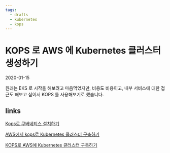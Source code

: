 ```yaml
---
tags:
  - drafts
  - kubernetes
  - kops
---
```


# KOPS 로 AWS 에 Kubernetes 클러스터 생성하기 

2020-01-15

원래는 EKS 로 시작을 해보려고 마음먹었지만, 비용도 비용이고, 내부 서비스에 대한 접근도 해보고 싶어서 KOPS 를 사용해보기로 했습니다. 

## links 

[Kops로 쿠버네티스 설치하기](https://kubernetes.io/ko/docs/setup/production-environment/tools/kops/)

[AWS에서 kops로 Kubernetes 클러스터 구축하기
](https://medium.com/@essem_dev/aws%EC%97%90%EC%84%9C-kops%EB%A1%9C-kubernetes-%ED%81%B4%EB%9F%AC%EC%8A%A4%ED%84%B0-%EA%B5%AC%EC%B6%95%ED%95%98%EA%B8%B0-376d71baef9a)

[KOPS로 AWS에 Kubernetes 클러스터 구축하기](https://swalloow.github.io/aws-kops)


<TagLinks />